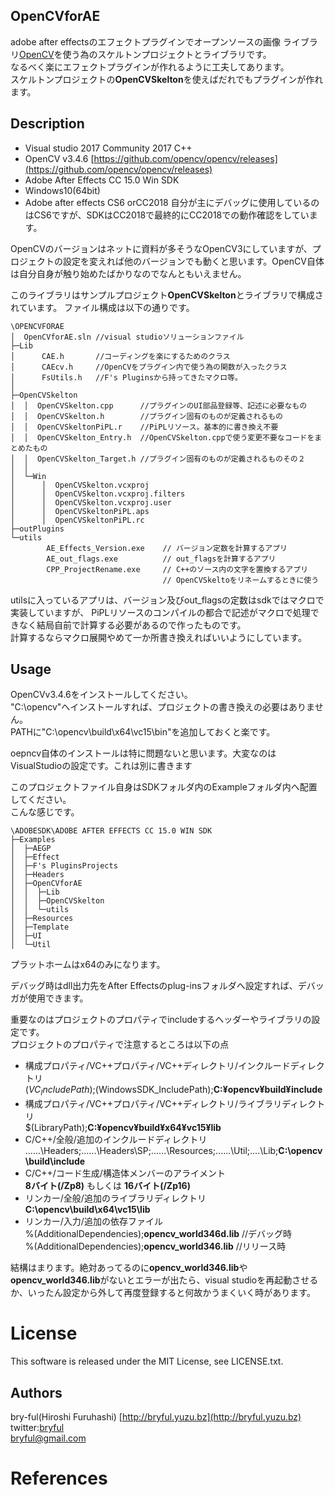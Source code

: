  ## OpenCVforAE
adobe after effectsのエフェクトプラグインでオープンソースの画像
ライブラリ[OpenCV](https://github.com/opencv/opencv)を使う為のスケルトンプロジェクトとライブラリです。  
なるべく楽にエフェクトプラグインが作れるように工夫してあります。  
スケルトンプロジェクトの**OpenCVSkelton**を使えばだれでもプラグインが作れます。

 ## Description
 * Visual studio 2017 Community 2017 C++
 * OpenCV v3.4.6 [https://github.com/opencv/opencv/releases](https://github.com/opencv/opencv/releases)
 * Adobe After Effects CC 15.0 Win SDK
 * Windows10(64bit)
 * Adobe after effects CS6 orCC2018
自分が主にデバッグに使用しているのはCS6ですが、SDKはCC2018で最終的にCC2018での動作確認をしています。  
    
  OpenCVのバージョンはネットに資料が多そうなOpenCV3にしていますが、プロジェクトの設定を変えれば他のバージョンでも動くと思います。OpenCV自体は自分自身が触り始めたばかりなのでなんともいえません。    

 このライブラリはサンプルプロジェクト**OpenCVSkelton**とライブラリで構成されています。
 ファイル構成は以下の通りです。
```
\OPENCVFORAE
│  OpenCVforAE.sln //visual studioソリューションファイル
├─Lib
│      CAE.h       //コーディングを楽にするためのクラス
│      CAEcv.h     //OpenCVをプラグイン内で使う為の関数が入ったクラス
│      FsUtils.h   //F's Pluginsから持ってきたマクロ等。
│      
├─OpenCVSkelton
│  │  OpenCVSkelton.cpp      //プラグインのUI部品登録等、記述に必要なもの
│  │  OpenCVSkelton.h        //プラグイン固有のものが定義されるもの
│  │  OpenCVSkeltonPiPL.r    //PiPLリソース。基本的に書き換え不要
│  │  OpenCVSkelton_Entry.h  //OpenCVSkelton.cppで使う変更不要なコードをまとめたもの
│  │  OpenCVSkelton_Target.h //プラグイン固有のものが定義されるものその２
│  │  
│  └─Win
│      │  OpenCVSkelton.vcxproj
│      │  OpenCVSkelton.vcxproj.filters
│      │  OpenCVSkelton.vcxproj.user
│      │  OpenCVSkeltonPiPL.aps
│      │  OpenCVSkeltonPiPL.rc
├─outPlugins
└─utils
        AE_Effects_Version.exe    // バージョン定数を計算するアプリ
        AE_out_flags.exe          // out_flagsを計算するアプリ
        CPP_ProjectRename.exe     // C++のソース内の文字を置換するアプリ
                                  // OpenCVSkeltoをリネームするときに使う
```
utilsに入っているアプリは、バージョン及びout_flagsの定数はsdkではマクロで実装していますが、
PiPLリソースのコンパイルの都合で記述がマクロで処理できなく結局自前で計算する必要があるので作ったものです。  
計算するならマクロ展開やめて一か所書き換えればいいようにしています。

## Usage
OpenCVv3.4.6をインストールしてください。  
"C:\opencv"へインストールすれば、プロジェクトの書き換えの必要はありません。  
PATHに"C:\opencv\build\x64\vc15\bin"を追加しておくと楽です。  
  
oepncv自体のインストールは特に問題ないと思います。大変なのはVisualStudioの設定です。これは別に書きます

このプロジェクトファイル自身はSDKフォルダ内のExampleフォルダ内へ配置してください。  
こんな感じです。  
```
\ADOBESDK\ADOBE AFTER EFFECTS CC 15.0 WIN SDK
├─Examples
│  ├─AEGP
│  ├─Effect
│  ├─F's PluginsProjects
│  ├─Headers
│  ├─OpenCVforAE
│  │  ├─Lib
│  │  ├─OpenCVSkelton
│  │  └─utils
│  ├─Resources
│  ├─Template
│  ├─UI
│  └─Util
```
プラットホームはx64のみになります。

デバッグ時はdll出力先をAfter Effectsのplug-insフォルダへ設定すれば、デバッガが使用できます。

重要なのはプロジェクトのプロパティでincludeするヘッダーやライブラリの設定です。  
プロジェクトのプロパティで注意するところは以下の点  
 * 構成プロパティ/VC++プロパティ/VC++ディレクトリ/インクルードディレクトリ  
$(VC_IncludePath);$(WindowsSDK_IncludePath);**C:¥opencv¥build¥include**
 * 構成プロパティ/VC++プロパティ/VC++ディレクトリ/ライブラリディレクトリ  
$(LibraryPath);**C:¥opencv¥build¥x64¥vc15¥lib**
 * C/C++/全般/追加のインクルードディレクトリ 
..\..\..\Headers;..\..\..\Headers\SP;..\..\..\Resources;..\..\..\Util;..\..\Lib;**C:\opencv\build\include**
 * C/C++/コード生成/構造体メンバーのアライメント  
**8バイト(/Zp8)** もしくは **16バイト(/Zp16)**
 * リンカー/全般/追加のライブラリディレクトリ  
**C:\opencv\build\x64\vc15\lib**
 * リンカー/入力/追加の依存ファイル  
%(AdditionalDependencies);**opencv_world346d.lib** //デバッグ時  
%(AdditionalDependencies);**opencv_world346.lib** //リリース時

結構はまります。絶対あってるのに**opencv_world346.lib**や**opencv_world346.lib**がないとエラーが出たら、visual studioを再起動させるか、いったん設定から外して再度登録すると何故かうまくいく時があります。

# License
This software is released under the MIT License, see LICENSE.txt. 
  

## Authors

bry-ful(Hiroshi Furuhashi) [http://bryful.yuzu.bz](http://bryful.yuzu.bz)
twitter:[bryful](https://twitter.com/bryful)  
bryful@gmail.com  

# References

